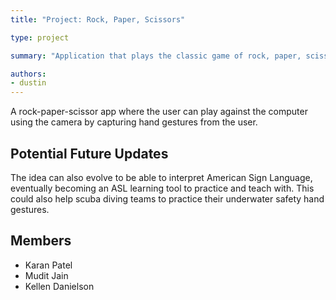 ```yaml
---
title: "Project: Rock, Paper, Scissors"

type: project

summary: "Application that plays the classic game of rock, paper, scissors"

authors:
- dustin
---
```


A rock-paper-scissor app where the user can play against the computer using the camera by capturing hand gestures from the user.

## Potential Future Updates
The idea can also evolve to be able to interpret American Sign Language, eventually becoming an ASL learning tool to practice and teach with. This could also help scuba diving teams to practice their underwater safety hand gestures.

## Members

- Karan Patel
- Mudit Jain
- Kellen Danielson